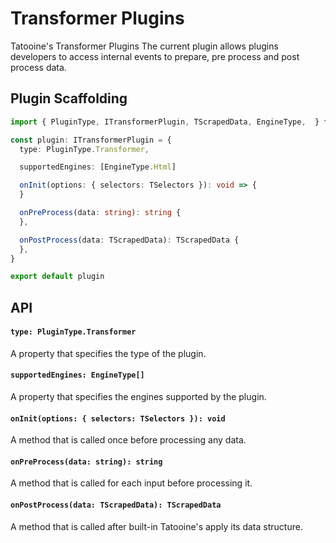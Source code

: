 # Transformer Plugins

Tatooine's Transformer Plugins The current plugin allows plugins developers to access internal events to prepare, pre process and post process data.

## Plugin Scaffolding

```typescript
import { PluginType, ITransformerPlugin, TScrapedData, EngineType,  } from "tatooine"

const plugin: ITransformerPlugin = {
  type: PluginType.Transformer,

  supportedEngines: [EngineType.Html]

  onInit(options: { selectors: TSelectors }): void => {
  }

  onPreProcess(data: string): string {
  },

  onPostProcess(data: TScrapedData): TScrapedData {
  },
}

export default plugin
```

## API

#### `type: PluginType.Transformer`

A property that specifies the type of the plugin.

#### `supportedEngines: EngineType[]`

A property that specifies the engines supported by the plugin.

#### `onInit(options: { selectors: TSelectors }): void`

A method that is called once before processing any data.

#### `onPreProcess(data: string): string`

A method that is called for each input before processing it.

#### `onPostProcess(data: TScrapedData): TScrapedData`

A method that is called after built-in Tatooine's apply its data structure.
